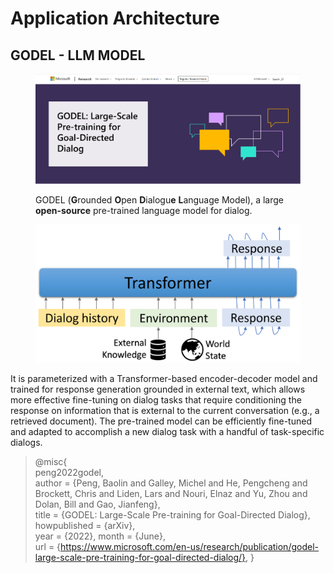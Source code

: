 # Application Architecture

##

##

##

##

## GODEL - LLM MODEL

<figure><img src=".gitbook/assets/image (19).png" alt=""><figcaption><p>GODEL (<strong>G</strong>rounded <strong>O</strong>pen <strong>D</strong>ialogu<strong>e</strong> <strong>L</strong>anguage Model), a large <strong>open-source</strong> pre-trained language model for dialog. </p></figcaption></figure>

<figure><img src=".gitbook/assets/image (16).png" alt=""><figcaption></figcaption></figure>

It is parameterized with a Transformer-based encoder-decoder model and trained for response generation grounded in external text, which allows more effective fine-tuning on dialog tasks that require conditioning the response on information that is external to the current conversation (e.g., a retrieved document). The pre-trained model can be efficiently fine-tuned and adapted to accomplish a new dialog task with a handful of task-specific dialogs.

> @misc{\
> peng2022godel, \
> author = {Peng, Baolin and Galley, Michel and He, Pengcheng and Brockett, Chris and Liden, Lars and Nouri, Elnaz and Yu, Zhou and Dolan, Bill and Gao, Jianfeng}, \
> title = {GODEL: Large-Scale Pre-training for Goal-Directed Dialog}, \
> howpublished = {arXiv}, \
> year = {2022}, month = {June}, \
> url = {https://www.microsoft.com/en-us/research/publication/godel-large-scale-pre-training-for-goal-directed-dialog/}, }
